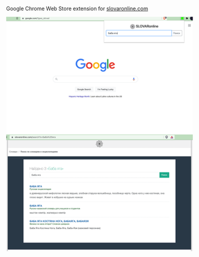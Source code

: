 Google Chrome Web Store extension for [slovaronline.com](https://slovaronline.com)

![Extension](https://github.com/matara/slovaronline-web-extension/blob/main/screenshots/1.png?raw=true)
![Result](https://github.com/matara/slovaronline-web-extension/blob/main/screenshots/2.png?raw=true)
